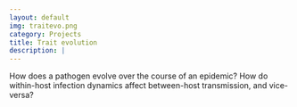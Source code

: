 ```yaml
---
layout: default
img: traitevo.png
category: Projects 
title: Trait evolution  
description: |
---
```

  How does a pathogen evolve over the course of an epidemic? How do within-host infection dynamics affect between-host transmission, and vice-versa? 
